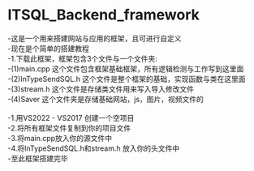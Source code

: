 # ITSQL_Backend_framework
-这是一个用来搭建网站与应用的框架，且可进行自定义<br>
-现在是个简单的搭建教程<br>
-1.下载此框架，框架包含3个文件与一个文件夹:<br>
-(1)main.cpp 这个文件包含框架基础框架，所有逻辑检测与工作写到这里面<br>
-(2)InTypeSendSQL.h 这个文件是整个框架的基础，实现函数与类在这里面<br>
-(3)stream.h 这个文件是存储类文件用来写入导入修改文件<br>
-(4)Saver 这个文件夹是存储基础网站，js，图片，视频文件的<br>
<br>
-1.用VS2022 - VS2017 创建一个空项目<br>
-2.将所有框架文件复制到你的项目文件<br>
-3.将main.cpp放入你的源文件中<br>
-4.将InTypeSendSQL.h和stream.h 放入你的头文件中<br>
-至此框架搭建完毕<br>
